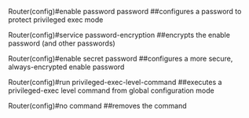 Router(config)#enable password password
##configures a password to protect privileged exec mode

Router(config)#service password-encryption
##encrypts the enable password (and other passwords)

Router(config)#enable secret password
##configures a more secure, always-encrypted enable password

Router(config)#run privileged-exec-level-command
##executes a privileged-exec level command from global configuration mode

Router(config)#no command
##removes the command
